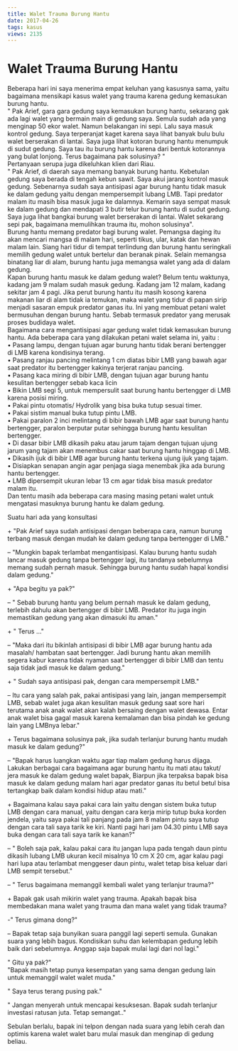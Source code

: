 ```yaml
---
title: Walet Trauma Burung Hantu
date: 2017-04-26
tags: kasus
views: 2135
---
```

# Walet Trauma Burung Hantu

Beberapa hari ini saya menerima empat keluhan yang kasusnya sama, yaitu bagaimana mensikapi kasus walet yang trauma karena gedung kemasukan burung hantu.  
" Pak Arief, gara gara gedung saya kemasukan burung hantu, sekarang gak ada lagi walet yang bermain main di gedung saya. Semula sudah ada yang menginap 50 ekor walet. Namun belakangan ini sepi. Lalu saya masuk kontrol gedung. Saya terperanjat kaget karena saya lihat banyak bulu bulu walet berserakan di lantai. Saya juga lihat kotoran burung hantu menumpuk di sudut gedung. Saya tau itu burung hantu karena dari bentuk kotorannya yang bulat lonjong. Terus bagaimana pak solusinya? "  
Pertanyaan serupa juga dikeluhkan klien dari Riau.  
" Pak Arief, di daerah saya memang banyak burung hantu. Kebetulan gedung saya berada di tengah kebun sawit. Saya akui jarang kontrol masuk gedung. Sebenarnya sudah saya antisipasi agar burung hantu tidak masuk ke dalam gedung yaitu dengan mempersempit lubang LMB. Tapi predator malam itu masih bisa masuk juga ke dalamnya. Kemarin saya sempat masuk ke dalam gedung dan mendapati 3 butir telur burung hantu di sudut gedung. Saya juga lihat bangkai burung walet berserakan di lantai. Walet sekarang sepi pak, bagaimana memulihkan trauma itu, mohon solusinya".  
Burung hantu memang predator bagi burung walet. Pemangsa daging itu akan mencari mangsa di malam hari, seperti tikus, ular, katak dan hewan malam lain. Siang hari tidur di tempat terlindung dan burung hantu seringkali memilih gedung walet untuk bertelur dan beranak pinak. Selain memangsa binatang liar di alam, burung hantu juga memangsa walet yang ada di dalam gedung.  
Kapan burung hantu masuk ke dalam gedung walet? Belum tentu waktunya, kadang jam 9 malam sudah masuk gedung. Kadang jam 12 malam, kadang sekitar jam 4 pagi. Jika perut burung hantu itu masih kosong karena makanan liar di alam tidak ia temukan, maka walet yang tidur di papan sirip menjadi sasaran empuk predator ganas itu. Ini yang membuat petani walet bermusuhan dengan burung hantu. Sebab termasuk predator yang merusak proses budidaya walet.  
Bagaimana cara mengantisipasi agar gedung walet tidak kemasukan burung hantu. Ada beberapa cara yang dilakukan petani walet selama ini, yaitu :  
• Pasang lampu, dengan tujuan agar burung hantu tidak berani bertengger di LMB karena kondisinya terang.  
• Pasang ranjau pancing melintang 1 cm diatas bibir LMB yang bawah agar saat predator itu bertengger kakinya terjerat ranjau pancing.  
• Pasang kaca miring di bibir LMB, dengan tujuan agar burung hantu kesulitan bertengger sebab kaca licin  
• Bikin LMB segi 5, untuk mempersulit saat burung hantu bertengger di LMB karena posisi miring.  
• Pakai pintu otomatis/ Hydrolik yang bisa buka tutup sesuai timer.  
• Pakai sistim manual buka tutup pintu LMB.  
• Pakai paralon 2 inci melintang di bibir bawah LMB agar saat burung hantu bertengger, paralon berputar putar sehingga burung hantu kesulitan bertengger.  
• Di dasar bibir LMB dikasih paku atau jarum tajam dengan tujuan ujung jarum yang tajam akan menembus cakar saat burung hantu hinggap di LMB.  
• Dikasih ijuk di bibir LMB agar burung hantu terkena ujung ijuk yang tajam.  
• Disiapkan senapan angin agar penjaga siaga menembak jika ada burung hantu bertengger.  
• LMB dipersempit ukuran lebar 13 cm agar tidak bisa masuk predator malam itu.  
Dan tentu masih ada beberapa cara masing masing petani walet untuk mengatasi masuknya burung hantu ke dalam gedung.

Suatu hari ada yang konsultasi

\+ "Pak Arief saya sudah antisipasi dengan beberapa cara, namun burung terbang masuk dengan mudah ke dalam gedung tanpa bertengger di LMB."

– "Mungkin bapak terlambat mengantisipasi. Kalau burung hantu sudah lancar masuk gedung tanpa bertengger lagi, itu tandanya sebelumnya memang sudah pernah masuk. Sehingga burung hantu sudah hapal kondisi dalam gedung."

\+ "Apa begitu ya pak?"

– " Sebab burung hantu yang belum pernah masuk ke dalam gedung, terlebih dahulu akan bertengger di bibir LMB. Predator itu juga ingin memastikan gedung yang akan dimasuki itu aman."

\+ " Terus …"

– "Maka dari itu bikinlah antisipasi di bibir LMB agar burung hantu ada masalah/ hambatan saat bertengger. Jadi burung hantu akan memilih segera kabur karena tidak nyaman saat bertengger di bibir LMB dan tentu saja tidak jadi masuk ke dalam gedung."

\+ " Sudah saya antisipasi pak, dengan cara mempersempit LMB."

– Itu cara yang salah pak, pakai antisipasi yang lain, jangan mempersempit LMB, sebab walet juga akan kesulitan masuk gedung saat sore hari terutama anak anak walet akan kalah bersaing dengan walet dewasa. Entar anak walet bisa gagal masuk karena kemalaman dan bisa pindah ke gedung lain yang LMBnya lebar."

\+ Terus bagaimana solusinya pak, jika sudah terlanjur burung hantu mudah masuk ke dalam gedung?"

– "Bapak harus luangkan waktu agar tiap malam gedung harus dijaga. Lakukan berbagai cara bagaimana agar burung hantu itu mati atau takut/ jera masuk ke dalam gedung walet bapak, Biarpun jika terpaksa bapak bisa masuk ke dalam gedung malam hari agar predator ganas itu betul betul bisa tertangkap baik dalam kondisi hidup atau mati."

\+ Bagaimana kalau saya pakai cara lain yaitu dengan sistem buka tutup LMB dengan cara manual, yaitu dengan cara kerja mirip tutup buka korden jendela, yaitu saya pakai tali panjang pada jam 8 malam pintu saya tutup dengan cara tali saya tarik ke kiri. Nanti pagi hari jam 04.30 pintu LMB saya buka dengan cara tali saya tarik ke kanan?"

– " Boleh saja pak, kalau pakai cara itu jangan lupa pada tengah daun pintu dikasih lubang LMB ukuran kecil misalnya 10 cm X 20 cm, agar kalau pagi hari lupa atau terlambat menggeser daun pintu, walet tetap bisa keluar dari LMB sempit tersebut."

– " Terus bagaimana memanggil kembali walet yang terlanjur trauma?"

\+ Bapak gak usah mikirin walet yang trauma. Apakah bapak bisa membedakan mana walet yang trauma dan mana walet yang tidak trauma?

-" Terus gimana dong?"

– Bapak tetap saja bunyikan suara panggil lagi seperti semula. Gunakan suara yang lebih bagus. Kondisikan suhu dan kelembapan gedung lebih baik dari sebelumnya. Anggap saja bapak mulai lagi dari nol lagi."

" Gitu ya pak?"  
"Bapak masih tetap punya kesempatan yang sama dengan gedung lain untuk memanggil walet walet muda."

" Saya terus terang pusing pak."

" Jangan menyerah untuk mencapai kesuksesan. Bapak sudah terlanjur investasi ratusan juta. Tetap semangat.."

Sebulan berlalu, bapak ini telpon dengan nada suara yang lebih cerah dan optimis karena walet walet baru mulai masuk dan menginap di gedung beliau.
